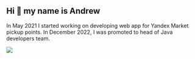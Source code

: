 ## Hi 👋 my name is Andrew
<p>In May 2021 I started working on developing web app for Yandex Market pickup points. In December 2022, I was promoted to head of Java developers team.</p>

![](https://github-profile-summary-cards.vercel.app/api/cards/repos-per-language?username=ReyBos&theme=solarized_dark)
